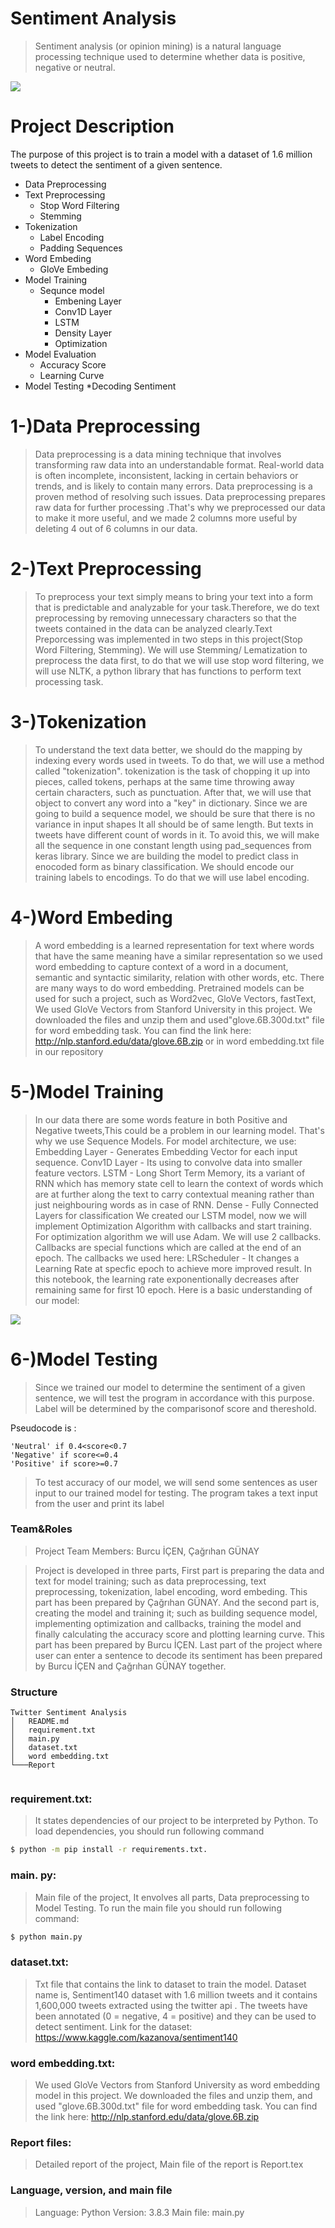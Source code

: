 
# Sentiment Analysis
>Sentiment analysis (or opinion mining) is a natural language processing technique used to determine whether data is positive, negative or neutral.


![](https://i.ibb.co/wLvmwzc/Ads-z-tasar-m-1.png)




# Project Description
The purpose of this project is to train a model with a dataset of 1.6 million tweets to detect the sentiment of a given sentence.

+ Data Preprocessing
+ Text Preprocessing
    + Stop Word Filtering
    + Stemming
+ Tokenization
    * Label Encoding
    * Padding Sequences
+ Word Embeding
    * GloVe Embeding
+ Model Training
    * Sequnce model
         + Embening Layer 
         + Conv1D Layer
         + LSTM
         + Density Layer
         + Optimization
+ Model Evaluation
     * Accuracy Score
     * Learning Curve
+ Model Testing
     *Decoding Sentiment


# 1-)Data Preprocessing
>Data preprocessing is a data mining technique that involves transforming raw data into an understandable format. Real-world data is often incomplete, inconsistent, lacking in certain behaviors or trends, and is likely to contain many errors.
Data preprocessing is a proven method of resolving such issues. Data preprocessing prepares raw data for further processing .That's why we preprocessed our data to make it more useful, and we made 2 columns more useful by deleting 4 out of 6 columns in our data.
# 2-)Text Preprocessing
>To preprocess your text simply means to bring your text into a form that is predictable and analyzable for your task.Therefore, we do text preprocessing by removing unnecessary characters so that the tweets contained in the data can be analyzed clearly.Text Preporcessing was implemented in two steps in this project(Stop Word Filtering, Stemming). We will use Stemming/ Lematization to preprocess the data first, to do that we will use stop word filtering, we will use NLTK, a python library that has functions to perform text processing task.

# 3-)Tokenization
>To understand the text data better, we should do the mapping by indexing every words used in tweets. To do that, we will use a method called "tokenization". tokenization is the task of chopping it up into pieces, called tokens, perhaps at the same time throwing away certain characters, such as punctuation. After that, we will use that object to convert any word into a "key" in dictionary. Since we are going to build a sequence model, we should be sure that there is no variance in input shapes It all should be of same length. But texts in tweets have different count of words in it. To avoid this, we will make all the sequence in one constant length using pad_sequences from keras library. Since we are building the model to predict class in enocoded form as binary classification. We should encode our training labels to encodings. To do that we will use label encoding.
# 4-)Word Embeding
>A word embedding is a learned representation for text where words that have the same meaning have a similar representation so we used word embedding to capture context of a word in a document, semantic and syntactic similarity,  relation with other words, etc. There are many ways to do word embedding. Pretrained models can be used for such a project, such as  Word2vec, GloVe Vectors, fastText, We used GloVe Vectors from Stanford University in this project. We downloaded the files and unzip them  and used"glove.6B.300d.txt" file for word embedding task. You can find the link here: http://nlp.stanford.edu/data/glove.6B.zip or in word embedding.txt file in our repository
# 5-)Model Training
>In our data there are some words feature in both Positive and Negative tweets,This could be a problem in our learning model. That's why we use Sequence Models. For model architecture, we use:
	Embedding Layer - Generates Embedding Vector for each input sequence.
	Conv1D Layer - Its using to convolve data into smaller feature vectors.
	LSTM - Long Short Term Memory, its a variant of RNN which has memory state cell to learn the context of words which are at further along the text to carry contextual meaning rather than just neighbouring words as in case of RNN.
	Dense - Fully Connected Layers for classification
We created our LSTM model, now we will implement Optimization Algorithm with callbacks and start training. For optimization algorithm we will use Adam. We will use 2 callbacks. Callbacks are special functions which are called at the end of an epoch. The callbacks we used here:
LRScheduler - It changes a Learning Rate at specfic epoch to achieve more improved result. In this notebook, the learning rate exponentionally decreases after remaining same for first 10 epoch.
Here is a basic understanding of our model:

![](https://i.ibb.co/dBtN5f4/urban-nature-3.png)


# 6-)Model Testing
>Since we trained our model to determine the sentiment of a given sentence, we will test the program in accordance with  this purpose. Label will be determined by the comparisonof score and thereshold. 

Pseudocode is :

    'Neutral' if 0.4<score<0.7 
    'Negative' if score<=0.4 
    'Positive' if score>=0.7 
>To test accuracy of our model, we will send some sentences as user input to our trained model for testing. The program takes a text input from the user and print its label


### Team&Roles

>Project Team Members: Burcu İÇEN, Çağrıhan GÜNAY

>Project is developed in three parts, First part is preparing the data and text for model training; such as data preprocessing, text preprocessing, tokenization, label encoding, word embeding. This part has been prepared by Çağrıhan GÜNAY. And the second part is, creating the model and training it; such as building sequence model, implementing optimization and callbacks, training the model and finally calculating the accuracy score and plotting learning curve. This part has been prepared by Burcu İÇEN. Last part of the project where user can enter a sentence to decode its sentiment has been prepared by Burcu İÇEN and Çağrıhan GÜNAY together.


### Structure
```
Twitter Sentiment Analysis
│   README.md
│   requirement.txt 
│   main.py 
│   dataset.txt
│   word embedding.txt
└───Report
    
```
### requirement.txt: 
>It states dependencies of our project to be interpreted by Python. To load dependencies, you should run following command
```sh
$ python -m pip install -r requirements.txt.
```
### main. py: 
>Main file of the project, It envolves all parts, Data preprocessing to Model Testing. To run the main file you should run following command:
```sh
$ python main.py
```
### dataset.txt: 
>Txt file that contains the link to dataset to train the model. Dataset name is, Sentiment140 dataset with 1.6 million tweets and it contains 1,600,000 tweets extracted using the twitter api . The tweets have been annotated (0 = negative, 4 = positive) and they can be used to detect sentiment. Link for the dataset: https://www.kaggle.com/kazanova/sentiment140
### word embedding.txt:
>We used GloVe Vectors from Stanford University as word embedding model in this project. We downloaded the files and unzip them, and used
"glove.6B.300d.txt" file for word embedding task. You can find the link here: http://nlp.stanford.edu/data/glove.6B.zip

### Report files:
>Detailed report of the project, Main file of the report is Report.tex

### Language, version, and main file
>Language: Python
Version: 3.8.3
Main file: main.py




